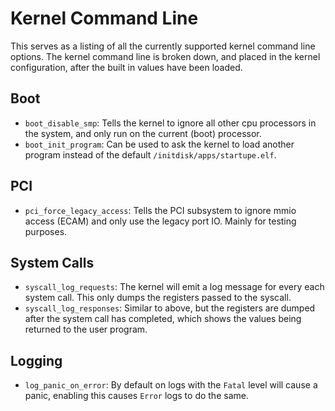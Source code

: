 # Kernel Command Line
This serves as a listing of all the currently supported kernel command line options. The kernel command line is broken down, and placed in the kernel configuration, after the built in values have been loaded.

## Boot
- `boot_disable_smp`: Tells the kernel to ignore all other cpu processors in the system, and only run on the current (boot) processor.
- `boot_init_program`: Can be used to ask the kernel to load another program instead of the default `/initdisk/apps/startupe.elf`.

## PCI
- `pci_force_legacy_access`: Tells the PCI subsystem to ignore mmio access (ECAM) and only use the legacy port IO. Mainly for testing purposes.

## System Calls
- `syscall_log_requests`: The kernel will emit a log message for every each system call. This only dumps the registers passed to the syscall.
- `syscall_log_responses`: Similar to above, but the registers are dumped after the system call has completed, which shows the values being returned to the user program.

## Logging
- `log_panic_on_error`: By default on logs with the `Fatal` level will cause a panic, enabling this causes `Error` logs to do the same.
